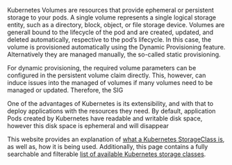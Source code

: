 Kubernetes Volumes are resources that provide ephemeral or persistent storage to your pods. A single volume represents a single logical storage entity, such as a directory, block, object, or file storage device. Volumes are generall bound to the lifecycle of the pod and are created, updated, and deleted automatically, respective to the pod’s lifecycle. In this case, the volume is provisioned automatically using the Dynamic Provisioning feature. Alternatively they are managed manually, the so-called static provisioning.

For dynamic provisioning, the required volume parameters can be configured in the persistent volume claim directly. This, however, can induce issues into the managed of volumes if many volumes need to be managed or updated. Therefore, the SIG 

One of the advantages of Kubernetes is its extensibility, and with that to deploy applications with the resources they need. By default, application Pods created by Kubernetes have readable and writable disk space, however this disk space is ephemeral and will disappear 

This website provides an explanation of [what a Kubernetes StorageClass is](/whatis), as well as, how it is being used. Additionally, this page contains a fully searchable and filterable [list of available Kubernetes storage classes](/storageclasses).